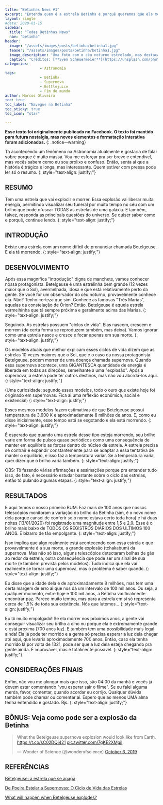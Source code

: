 ```yaml
---
title: "Betinhas News #1"
excerpt: "Entenda quem é a estrela Betinha e porquê queremos que ela morra."
layout: single
#date: 2020-01-15
sidebar:
  title: "Todas Betinhas News"
  nav: "betinha"
header:
  image: "/assets/images/posts/betinha/betinha1.jpg"
  teaser: "/assets/images/posts/betinha/betinha1.jpg"
  image_description: "Uma foto com o céu noturno estrelado, mas destacando uma estrela maior e mais azulada no centro."
  caption: "Créditos: [**Sven Scheuermeier**](https://unsplash.com/photos/tqzqzH8hb5A) "
categories: 
                - Astronomia          
tags: 
                - Betinha
                - Supernova
                - Bettlejuice
                - Fim do mundo             
author: Marcos Oliveira
toc: true
toc_label: "Navegue na Betinha"
toc_sticky: true
toc_icon: "star"

---
```

**Esse texto foi originalmente publicado no Facebook. O texto foi mantido para futura nostalgia, mas novos elementos e formatação interativa foram adicionados.**
{: .notice--warning}

Tá acontecendo um fenômeno na Astronomia atualmente e gostaria de falar sobre porque é muito massa. Vou me esforçar pra ser breve e entendível, mas vocês sabem como eu sou prolixo e confuso. Então, senta ai que a história é trágica e longa, mas interessante. Quem estiver com pressa pode ler só o resumo.
{: style="text-align: justify;"}

## **RESUMO**

Tem uma estrela que vai explodir e morrer. Essa explosão vai liberar muita energia, permitindo visualizar seu funeral por muito tempo no céu com um brilho que pode ofuscar TODAS as estrelas de uma galáxia. E também, talvez, responda as principais questões do universo. Se quiser saber como e porquê, continue lendo.
{: style="text-align: justify;"}

## **INTRODUÇÃO**

Existe uma estrela com um nome difícil de pronunciar chamada Betelgeuse. E ela tá morrendo.
{: style="text-align: justify;"}

## **DESENVOLVIMENTO**

Após essa magnífica "introdução" digna de manchete, vamos conhecer nossa protagonista. Betelgeuse é uma estrelinha bem grande (12 vezes maior que o Sol), avermelhada, idosa e que está relativamente perto da gente. Se você for um observador do céu noturno, provavelmente conhece ela. Não? Tenho certeza que sim. Conhece as famosas "Três Marias", aquelas da constelação de Órion? Então, Betelgeuse é aquela estrela vermelhinha que tá sempre próxima e geralmente acima das Marias.
{: style="text-align: justify;"}

Seguindo. As estrelas possuem "ciclos de vida". Elas nascem, crescem e morrem (de certa forma se reproduzem também, mas deixa). Vamos ignorar como uma estrela nasce e cresce e focar apenas em sua morte.
{: style="text-align: justify;"}

Os modelos atuais que melhor explicam esses ciclos de vida dizem que as estrelas 10 vezes maiores que o Sol, que é o caso da nossa protagonista Betelgeuse, podem morrer de uma doença chamada supernova. Quando essa supernova acontece, uma GIGANTESCA quantidade de energia é liberada em todas as direções, semelhante a uma "explosão". Após a supernova, a estrela pode ter outros destinos, mas não vou abordá-los aqui.
{: style="text-align: justify;"}

(Uma curiosidade: segundo esses modelos, todo o ouro que existe hoje foi originado em supernovas. Fica ai uma reflexão econômica, social e existencial)
{: style="text-align: justify;"}

Esses mesmos modelos fazem estimativas de que Betelgeuse possui temperatura de 3.600 K e aproximadamente 8 milhões de anos. E, como eu disse inicialmente, esse tempo está se esgotando e ela está morrendo.
{: style="text-align: justify;"}

É esperado que quando uma estrela desse tipo esteja morrendo, seu brilho varie em forma de pulsos quase periódicos como uma consequência de manter em equilíbrio as forças dentro do núcleo da estrela. A estrela precisa se contrair e expandir constantemente para se adaptar a essa tentativa de manter o equilíbrio, e isso faz a temperatura variar. Se a temperatura varia, quer dizer que o brilho varia também.
{: style="text-align: justify;"}

OBS: Tô fazendo várias afirmações e assimações porque pra entender tudo isso, de fato, é necessário estudar bastante sobre o ciclo das estrelas, então tô pulando algumas etapas.
{: style="text-align: justify;"}

## **RESULTADOS**

E aqui temos o nosso primeiro BUM. Faz mais de 100 anos que nossos telescópios monitoram a variação do brilho da Betinha (sim, é o novo nome dela porque cansei de conferir se o nome estava certo toda hora) e há duas noites (13/01/2020) foi registrado uma magnitude entre 1,5 e 2,0. Esse é o brilho mais baixo de TODOS OS REGISTROS DIÁRIOS DOS ÚLTIMOS 100 ANOS. É bizarro de tão empolgante.
{: style="text-align: justify;"}

Isso implica que algo realmente está acontecendo com essa estrela e que provavelmente é a sua morte, a grande explosão (tchakabum) da supernova. Mas não só isso, alguns telescópios detectaram bolhas de gás ao redor da estrela, outra consequência que pode ser um sinal de sua morte (e também prevista pelos modelos). Tudo indica que ela vai realmente se tornar uma supernova, mas o problema é saber quando.
{: style="text-align: justify;"}

Eu disse que a idade dela é de aproximadamente 8 milhões, mas tem uma certa margem de erro ai que nos dá um intervalo de 100 mil anos. Ou seja, a qualquer momento, entre hoje e 100 mil anos, a Betinha vai finalmente encontrar paz. Parece muito tempo, mas para a estrela em si só representa cerca de 1,5% de toda sua existência. Nós que lutemos...
{: style="text-align: justify;"}

Eu tô muito empolgado! Se ela morrer nos próximos anos, a gente vai conseguir visualizar seu brilho a olho nu porque ela é extremamente grande e está próxima (700 anos luz). E também tem uma possibilidade mais legal ainda! Ela já pode ter morrido e a gente só precisa esperar a luz dela chegar até aqui, que levaria aproximadamente 700 anos. Então, caso ela tenha morrido lá por volta de 1321, pode ser que a luz dela esteja chegando pra gente ainda. É improvável, mas é totalmente possível.
{: style="text-align: justify;"}

## **CONSIDERAÇÕES FINAIS**

Enfim, não vou me alongar mais que isso, são 04:00 da manhã e vocês já devem estar comentando "vou esperar sair o filme". Se eu falei alguma merda, favor, comentar, quando acordar eu corrijo. Qualquer dúvida também pode chamar ou comentar ai. Espero que ao menos UMA alma tenha entendido e gostado. Bjs.
{: style="text-align: justify;"}

## **BÔNUS: Veja como pode ser a explosão da Betinha**

<blockquote class="twitter-tweet"><p lang="en" dir="ltr">What the Betelgeuse supernova explosion would look like from Earth. <a href="https://t.co/sC02DQi421">https://t.co/sC02DQi421</a> <a href="https://t.co/7gKE2XMgjI">pic.twitter.com/7gKE2XMgjI</a></p>&mdash; Wonder of Science (@wonderofscience) <a href="https://twitter.com/wonderofscience/status/1180847103557304322?ref_src=twsrc%5Etfw">October 6, 2019</a></blockquote> <script async src="https://platform.twitter.com/widgets.js" charset="utf-8"></script> 

## **REFERÊNCIAS**

[Betelgeuse: a estrela que se apaga](https://g1.globo.com/ciencia-e-saude/blog/cassio-barbosa/noticia/2020/01/14/betelgeuse-a-estrela-que-se-apaga.ghtml)

[De Poeira Estelar a Supernovas: O Ciclo de Vida das Estrelas](https://youtu.be/1wPSGIV84aI)

[What will happen when Betelgeuse explodes?](https://medium.com/starts-with-a-bang/what-will-happen-when-betelgeuse-explodes-df5b04164b2)
